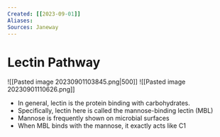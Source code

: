 ```yaml
---
Created: [[2023-09-01]]
Aliases: 
Sources: Janeway
---
```

# Lectin Pathway
![[Pasted image 20230901103845.png|500]]
![[Pasted image 20230901110626.png]]
- In general, lectin is the protein binding with carbohydrates. 
- Specifically, lectin here is called the mannose-binding lectin (MBL)
- Mannose is frequently shown on microbial surfaces
- When MBL binds with the mannose, it exactly acts like C1
